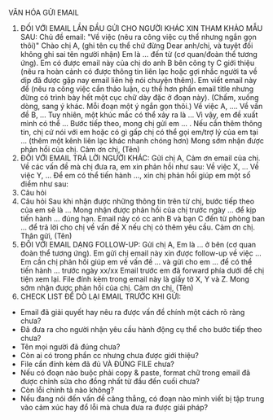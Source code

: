VĂN HÓA GỬI EMAIL
1. ĐỐI VỚI EMAIL LẦN ĐẦU GỬI CHO NGƯỜI KHÁC XIN THAM KHẢO MẪU SAU:
Chủ đề email: "Về việc (nêu ra công việc cụ thể nhưng ngắn gọn thôi)"
Chào chị A, (ghi tên cụ thể chứ đừng Dear anh/chị, và tuyệt đối không ghi sai tên người nhận)
Em là ... đến từ (cơ quan/đoàn thể tương ứng). Em có được email này của chị do anh B bên công ty C giới thiệu (nêu ra hoàn cảnh có được thông tin liên lạc hoặc gợi nhắc người ta về dịp đã được gặp nay email liên hệ nói chuyện thêm). Em viết email này để (nêu ra công việc cần thảo luận, cụ thể hơn phần email title nhưng đừng có trình bày hết một cục chữ dày đặc ở đoạn này).
(Chấm, xuống dòng, sang ý khác. Mỗi đoạn một ý ngắn gọn thôi.)
Về việc A, ....
Về vấn đề B, ...
Tuy nhiên, một khúc mắc có thể xảy ra là ...
Vì vậy, em đề xuất mình có thể ...
Bước tiếp theo, mong chị gửi em ... . Nếu cần thêm thông tin, chị cứ nói với em hoặc có gì gấp chị có thể gọi em/trợ lý của em tại ... (thêm một kênh liên lạc khác nhanh chóng hơn)
Mong sớm nhận được phản hồi của chị.
Cảm ơn chị,
(Tên)
2. ĐỐI VỚI EMAIL TRẢ LỜI NGƯỜI KHÁC:
Gửi chị A,
Cảm ơn email của chị. Về các vấn đề mà chị đưa ra, em xin phản hồi như sau:
Về việc X, ...
Về việc Y, ...
Để em có thể tiến hành ..., xin chị phản hồi giúp em một số điểm như sau:
1. Câu hỏi
2. Câu hỏi
Sau khi nhận được những thông tin trên từ chị, bước tiếp theo của em sẽ là ...
Mong nhận được phản hồi của chị trước ngày ... để kịp tiến hành ... đúng hạn.
Email này có cc anh B và bạn C đến từ phòng ban ... để trả lời cho chị về vấn đề X nếu chị có thêm yêu cầu. Cảm ơn chị.
Thân gửi,
(Tên)
3. ĐỐI VỚI EMAIL DẠNG FOLLOW-UP:
Gửi chị A,
Em là ... ở bên (cơ quan đoàn thể tương ứng). Em gửi chị email này xin được follow-up về việc ...
Em cần chị phản hồi giúp em về vấn đề ... và gửi cho em ... để có thể tiến hành ... trước ngày xx/xx
Email trước em đã forward phía dưới để chị tiện xem lại. File đính kèm trong email này là giấy tờ X, Y và Z.
Mong sớm nhận được phản hồi của chị.
Cảm ơn chị,
(Tên)
4. CHECK LIST ĐỂ DÒ LẠI EMAIL TRƯỚC KHI GỬI:
- Email đã giải quyết hay nêu ra được vấn đề chính một cách rõ ràng chưa?
- Đã đưa ra cho người nhận yêu cầu hành động cụ thể cho bước tiếp theo chưa?
- Tên mọi người đã đúng chưa?
- Còn ai có trong phần cc nhưng chưa được giới thiệu?
- File cần đính kèm đã đủ VÀ ĐÚNG FILE chưa?
- Nếu có đoạn nào buộc phải copy & paste, format chữ trong email đã được chỉnh sửa cho đồng nhất từ đầu đến cuối chưa?
- Còn lỗi chính tả nào không?
- Nếu đang nói đến vấn đề căng thẳng, có đoạn nào mình viết bị tập trung vào cảm xúc hay đổ lỗi mà chưa đưa ra được giải pháp?
